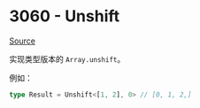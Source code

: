 # 3060 - Unshift

[Source](https://github.com/lybenson/ts-checker/blob/master/src/3060-easy-unshift/template.ts)

实现类型版本的 `Array.unshift`。

例如：

```typescript
type Result = Unshift<[1, 2], 0> // [0, 1, 2,]
```
